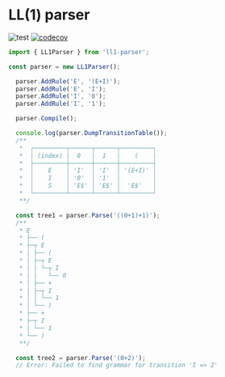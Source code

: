 # LL(1) parser

![test](https://github.com/Imperger/ll1-parser/actions/workflows/test.yml/badge.svg)
[![codecov](https://codecov.io/gh/Imperger/ll1-parser/branch/main/graph/badge.svg?token=7RZYOF5A7E)](https://codecov.io/gh/Imperger/ll1-parser)

```ts
import { LL1Parser } from 'll1-parser';

const parser = new LL1Parser();

  parser.AddRule('E', '(E+I)');
  parser.AddRule('E', 'I');
  parser.AddRule('I', '0');
  parser.AddRule('I', '1');

  parser.Compile();

  console.log(parser.DumpTransitionTable());
  /**
   *  ┌─────────┬──────┬──────┬─────────┐
   *  │ (index) │  0   │  1   │    (    │
   *  ├─────────┼──────┼──────┼─────────┤
   *  │    E    │ 'I'  │ 'I'  │ '(E+I)' │
   *  │    I    │ '0'  │ '1'  │         │
   *  │    S    │ 'E$' │ 'E$' │  'E$'   │
   *  └─────────┴──────┴──────┴─────────┘
   **/ 

  const tree1 = parser.Parse('((0+1)+1)');
  /**
   * E
   * ├── (
   * ├─┬ E
   * │ ├── (
   * │ ├─┬ E
   * │ │ └─┬ I
   * │ │   └── 0
   * │ ├── +
   * │ ├─┬ I
   * │ │ └── 1
   * │ └── )
   * ├── +
   * ├─┬ I
   * │ └── 1
   * └── )
   **/

  const tree2 = parser.Parse('(0+2)');
  // Error: Failed to find grammar for transition 'I => 2'
```